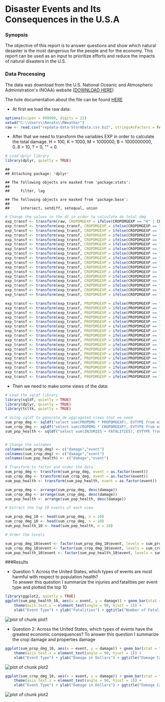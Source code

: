 Disaster Events and Its Consequences in the U.S.A
=====================================================================

### Synopsis
The objective of this report is to answer questions and show which natural desaster is the most dangerous for the people and for the economy. This report can be used as an input to prioritize efforts and reduce the impacts of natural disasters in the U.S.

### Data Processing
The data was download from the U.S. National Oceanic and Atmospheric Administration's (NOAA) website ([DOWNLOAD HERE](https://d396qusza40orc.cloudfront.net/repdata%2Fdata%2FStormData.csv.bz2))  

The hole documentation about the file can be found [HERE](https://d396qusza40orc.cloudfront.net/repdata%2Fpeer2_doc%2Fpd01016005curr.pdf)  

- At first we load the raw data:

```r
options(scipen = 999999, digits = 22)
setwd("C:\\Users\\Renato\\RWeather")
raw <- read.csv("repdata-data-StormData.csv.bz2", stringsAsFactors = FALSE)
```
- After that we need to transform the variables EXP in order to calculate the total damage. H = 100, K = 1000, M = 1000000, B = 1000000000, 0..8 = 10, ? = 0, "" = 0.

```r
# Load dplyr library
library(dplyr, quietly = TRUE)
```

```
## 
## Attaching package: 'dplyr'
```

```
## The following objects are masked from 'package:stats':
## 
##     filter, lag
```

```
## The following objects are masked from 'package:base':
## 
##     intersect, setdiff, setequal, union
```

```r
# Change the values in the df in order to calculate de total dmg
exp_transf <- transform(raw, CROPDMGEXP = ifelse(CROPDMGEXP == "H" | CROPDMGEXP == "h", 100, CROPDMGEXP))
exp_transf <- transform(exp_transf, CROPDMGEXP = ifelse(CROPDMGEXP == "0", 10, CROPDMGEXP))
exp_transf <- transform(exp_transf, CROPDMGEXP = ifelse(CROPDMGEXP == "1", 10, CROPDMGEXP))
exp_transf <- transform(exp_transf, CROPDMGEXP = ifelse(CROPDMGEXP == "K" | CROPDMGEXP == "k", 1000, CROPDMGEXP))
exp_transf <- transform(exp_transf, CROPDMGEXP = ifelse(CROPDMGEXP == "M" | CROPDMGEXP == "m", 1000000, CROPDMGEXP))
exp_transf <- transform(exp_transf, CROPDMGEXP = ifelse(CROPDMGEXP == "B" | CROPDMGEXP == "b", 1000000000, CROPDMGEXP))
exp_transf <- transform(exp_transf, CROPDMGEXP = ifelse(CROPDMGEXP == "?", 0, CROPDMGEXP))
exp_transf <- transform(exp_transf, CROPDMGEXP = ifelse(CROPDMGEXP == "+", 1, CROPDMGEXP))
exp_transf <- transform(exp_transf, CROPDMGEXP = ifelse(CROPDMGEXP == "-", 0, CROPDMGEXP))
exp_transf <- transform(exp_transf, CROPDMGEXP = ifelse(CROPDMGEXP == "", 0, CROPDMGEXP))
exp_transf <- transform(exp_transf, CROPDMGEXP = ifelse(CROPDMGEXP == "2", 10, CROPDMGEXP))
exp_transf <- transform(exp_transf, CROPDMGEXP = ifelse(CROPDMGEXP == "3", 10, CROPDMGEXP))
exp_transf <- transform(exp_transf, CROPDMGEXP = ifelse(CROPDMGEXP == "4", 10, CROPDMGEXP))
exp_transf <- transform(exp_transf, CROPDMGEXP = ifelse(CROPDMGEXP == "5", 10, CROPDMGEXP))
exp_transf <- transform(exp_transf, CROPDMGEXP = ifelse(CROPDMGEXP == "6", 10, CROPDMGEXP))
exp_transf <- transform(exp_transf, CROPDMGEXP = ifelse(CROPDMGEXP == "7", 10, CROPDMGEXP))
exp_transf <- transform(exp_transf, CROPDMGEXP = ifelse(CROPDMGEXP == "8", 10, CROPDMGEXP))

exp_transf <- transform(exp_transf, PROPDMGEXP = ifelse(PROPDMGEXP == "H" | PROPDMGEXP == "h", 100, PROPDMGEXP))
exp_transf <- transform(exp_transf, PROPDMGEXP = ifelse(PROPDMGEXP == "0", 10, PROPDMGEXP))
exp_transf <- transform(exp_transf, PROPDMGEXP = ifelse(PROPDMGEXP == "1", 10, PROPDMGEXP))
exp_transf <- transform(exp_transf, PROPDMGEXP = ifelse(PROPDMGEXP == "K" | PROPDMGEXP == "k", 1000, PROPDMGEXP))
exp_transf <- transform(exp_transf, PROPDMGEXP = ifelse(PROPDMGEXP == "M" | PROPDMGEXP == "m", 1000000, PROPDMGEXP))
exp_transf <- transform(exp_transf, PROPDMGEXP = ifelse(PROPDMGEXP == "B" | PROPDMGEXP == "b", 1000000000, PROPDMGEXP))
exp_transf <- transform(exp_transf, PROPDMGEXP = ifelse(PROPDMGEXP == "?", 0, PROPDMGEXP))
exp_transf <- transform(exp_transf, PROPDMGEXP = ifelse(PROPDMGEXP == "+", 1, PROPDMGEXP))
exp_transf <- transform(exp_transf, PROPDMGEXP = ifelse(PROPDMGEXP == "-", 0, PROPDMGEXP))
exp_transf <- transform(exp_transf, PROPDMGEXP = ifelse(PROPDMGEXP == "", 0, PROPDMGEXP))
exp_transf <- transform(exp_transf, PROPDMGEXP = ifelse(PROPDMGEXP == "2", 10, PROPDMGEXP))
exp_transf <- transform(exp_transf, PROPDMGEXP = ifelse(PROPDMGEXP == "3", 10, PROPDMGEXP))
exp_transf <- transform(exp_transf, PROPDMGEXP = ifelse(PROPDMGEXP == "4", 10, PROPDMGEXP))
exp_transf <- transform(exp_transf, PROPDMGEXP = ifelse(PROPDMGEXP == "5", 10, PROPDMGEXP))
exp_transf <- transform(exp_transf, PROPDMGEXP = ifelse(PROPDMGEXP == "6", 10, PROPDMGEXP))
exp_transf <- transform(exp_transf, PROPDMGEXP = ifelse(PROPDMGEXP == "7", 10, PROPDMGEXP))
exp_transf <- transform(exp_transf, PROPDMGEXP = ifelse(PROPDMGEXP == "8", 10, PROPDMGEXP))
```
- Then we need to make some views of the data:

```r
# Load the sqldf library
library(sqldf, quietly = TRUE)
library(dplyr, quietly = TRUE)
library(tcltk, quietly = TRUE)

# Using sqldf to generate de aggragated views that we need
sum_prop_dmg <- sqldf("select sum(PROPDMG * PROPDMGEXP), EVTYPE from exp_transf group by EVTYPE")
sum_crop_dmg <- sqldf("select sum(CROPDMG * CROPDMGEXP), EVTYPE from exp_transf group by EVTYPE")
sum_pop_health <- sqldf("select sum(INJURIES + FATALITIES), EVTYPE from exp_transf group by EVTYPE")


# Change the colnames
colnames(sum_prop_dmg) <- c("damage","event")
colnames(sum_crop_dmg) <- c("damage","event")
colnames(sum_pop_health) <- c("damage","event")

# Transform to factor and order the data
sum_prop_dmg <- transform(sum_prop_dmg, event = as.factor(event))
sum_crop_dmg <- transform(sum_crop_dmg, event = as.factor(event))
sum_pop_health <- transform(sum_pop_health, event = as.factor(event))

sum_prop_dmg <- arrange(sum_prop_dmg, desc(damage))
sum_crop_dmg <- arrange(sum_crop_dmg, desc(damage))
sum_pop_health <- arrange(sum_pop_health, desc(damage))

# Extract the top 10 events of each view

sum_prop_dmg_10 <- head(sum_prop_dmg, n = 10)
sum_crop_dmg_10 <- head(sum_crop_dmg, n = 10)
sum_pop_health_10 <- head(sum_pop_health, n = 10)

# Order the levels

sum_prop_dmg_10$event <- factor(sum_prop_dmg_10$event, levels = sum_prop_dmg_10$event)
sum_crop_dmg_10$event <- factor(sum_crop_dmg_10$event, levels = sum_crop_dmg_10$event)
sum_pop_health_10$event <- factor(sum_pop_health_10$event, levels = sum_pop_health_10$event)
```
###Results
- Question 1: Across the United States, which types of events are most harmful with respect to population health?  
To answer this question I summarize the injuries and fatalities per event type and plotted the top 10


```r
library(ggplot2, quietly = TRUE)
ggplot(sum_pop_health_10, aes(x = event, y = damage)) + geom_bar(stat = "identity") +
    theme(axis.text.x = element_text(angle = 90, hjust = 1)) +
    xlab("Event Type") + ylab("Fatalities") + ggtitle("Number of Fatalities in the US by Event")
```

![plot of chunk plot1](figure/plot1-1.png)

- Question 2: Across the United States, which types of events have the greatest economic consequences?
To answer this question I summarize the crop damage and properties damage 

```r
ggplot(sum_prop_dmg_10, aes(x = event, y = damage)) + geom_bar(stat = "identity") +
    theme(axis.text.x = element_text(angle = 90, hjust = 1)) +
    xlab("Event Type") + ylab("Damage in Dollars") + ggtitle("Damage Caused by Natural Desasters in Private Properties in the US")
```

![plot of chunk plot2](figure/plot2-1.png)

```r
ggplot(sum_crop_dmg_10, aes(x = event, y = damage)) + geom_bar(stat = "identity") +
    theme(axis.text.x = element_text(angle = 90, hjust = 1)) +
    xlab("Event Type") + ylab("Damage in Dollars") + ggtitle("Damage Caused by Natural Desasters in Crops in the US")
```

![plot of chunk plot2](figure/plot2-2.png)
